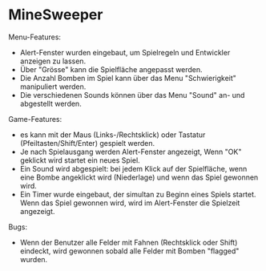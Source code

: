 # MineSweeper

Menu-Features:
- Alert-Fenster wurden eingebaut, um Spielregeln und Entwickler anzeigen zu lassen.
- Über "Grösse" kann die Spielfläche angepasst werden.
- Die Anzahl Bomben im Spiel kann über das Menu "Schwierigkeit" manipuliert werden.
- Die verschiedenen Sounds können über das Menu "Sound" an- und abgestellt werden.

Game-Features:
- es kann mit der Maus (Links-/Rechtsklick) oder Tastatur (Pfeiltasten/Shift/Enter) gespielt werden.
- Je nach Spielausgang werden Alert-Fenster angezeigt, Wenn "OK" geklickt wird startet ein neues Spiel.
- Ein Sound wird abgespielt: bei jedem Klick auf der Spielfläche, wenn eine Bombe angeklickt wird (Niederlage) und wenn das Spiel gewonnen wird.
- Ein Timer wurde eingebaut, der simultan zu Beginn eines Spiels startet. Wenn das Spiel gewonnen wird, wird im Alert-Fenster die Spielzeit angezeigt.

Bugs:
- Wenn der Benutzer alle Felder mit Fahnen (Rechtsklick oder Shift) eindeckt, wird gewonnen sobald alle Felder mit Bomben "flagged" wurden.